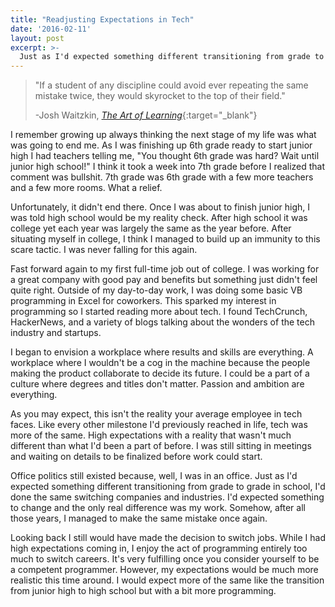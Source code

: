 ```yaml
---
title: "Readjusting Expectations in Tech"
date: '2016-02-11'
layout: post
excerpt: >-
  Just as I'd expected something different transitioning from grade to grade in school, I'd done the same switching companies and industries. I'd expected something to change and the only real difference was my work.
---
```


> "If a student of any discipline could avoid ever repeating the same mistake twice, they would skyrocket to the top of their field."
> 
> -Josh Waitzkin, [_The Art of Learning_](https://amzn.to/33H54ly){:target="_blank"}

I remember growing up always thinking the next stage of my life was what was going to end me. As I was finishing up 6th grade ready to start junior high I had teachers telling me, "You thought 6th grade was hard? Wait until junior high school!" I think it took a week into 7th grade before I realized that comment was bullshit. 7th grade was 6th grade with a few more teachers and a few more rooms. What a relief.

Unfortunately, it didn't end there. Once I was about to finish junior high, I was told high school would be my reality check. After high school it was college yet each year was largely the same as the year before. After situating myself in college, I think I managed to build up an immunity to this scare tactic. I was never falling for this again.

Fast forward again to my first full-time job out of college. I was working for a great company with good pay and benefits but something just didn't feel quite right. Outside of my day-to-day work, I was doing some basic VB programming in Excel for coworkers. This sparked my interest in programming so I started reading more about tech. I found TechCrunch, HackerNews, and a variety of blogs talking about the wonders of the tech industry and startups.

I began to envision a workplace where results and skills are everything. A workplace where I wouldn't be a cog in the machine because the people making the product collaborate to decide its future. I could be a part of a culture where degrees and titles don't matter. Passion and ambition are everything.

As you may expect, this isn't the reality your average employee in tech faces. Like every other milestone I'd previously reached in life, tech was more of the same. High expectations with a reality that wasn't much different than what I'd been a part of before. I was still sitting in meetings and waiting on details to be finalized before work could start.

Office politics still existed because, well, I was in an office. Just as I'd expected something different transitioning from grade to grade in school, I'd done the same switching companies and industries. I'd expected something to change and the only real difference was my work. Somehow, after all those years, I managed to make the same mistake once again.

Looking back I still would have made the decision to switch jobs. While I had high expectations coming in, I enjoy the act of programming entirely too much to switch careers. It's very fulfilling once you consider yourself to be a competent programmer. However, my expectations would be much more realistic this time around. I would expect more of the same like the transition from junior high to high school but with a bit more programming.
